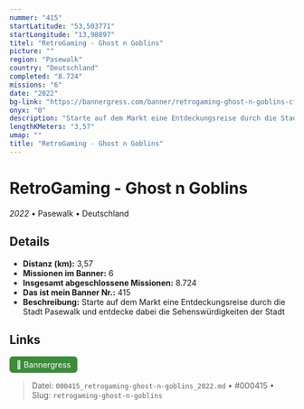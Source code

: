 ```yaml
---
nummer: "415"
startLatitude: "53,503771"
startLongitude: "13,98897"
titel: "RetroGaming - Ghost n Goblins"
picture: ""
region: "Pasewalk"
country: "Deutschland"
completed: "8.724"
missions: "6"
date: "2022"
bg-link: "https://bannergress.com/banner/retrogaming-ghost-n-goblins-cf24"
onyx: "0"
description: "Starte auf dem Markt eine Entdeckungsreise durch die Stadt Pasewalk und entdecke dabei die Sehenswürdigkeiten der Stadt"
lengthKMeters: "3,57"
umap: ""
title: "RetroGaming - Ghost n Goblins"
---
```

# RetroGaming - Ghost n Goblins

*2022* • Pasewalk • Deutschland



## Details
- **Distanz (km):** 3,57
- **Missionen im Banner:** 6
- **Insgesamt abgeschlossene Missionen:** 8.724
- **Das ist mein Banner Nr.:** 415
- **Beschreibung:** Starte auf dem Markt eine Entdeckungsreise durch die Stadt Pasewalk und entdecke dabei die Sehenswürdigkeiten der Stadt


## Links
<div style="margin-top: 0.5em;">
<a href="https://bannergress.com/banner/retrogaming-ghost-n-goblins-cf24" target="_blank" style="display:inline-block;margin-right:8px;padding:6px 12px;background-color:#3c8b3c;color:white;text-decoration:none;border-radius:6px;">🔗 Bannergress</a>

</div>


> Datei: `000415_retrogaming-ghost-n-goblins_2022.md` • #000415 • Slug: `retrogaming-ghost-n-goblins`
